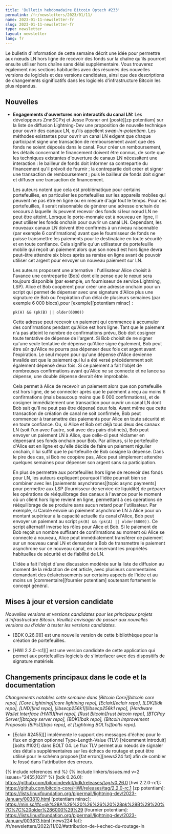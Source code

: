 ```yaml
---
title: 'Bulletin hebdomadaire Bitcoin Optech #233'
permalink: /fr/newsletters/2023/01/11/
name: 2023-01-11-newsletter-fr
slug: 2023-01-11-newsletter-fr
type: newsletter
layout: newsletter
lang: fr
---
```

Le bulletin d'information de cette semaine décrit une idée pour permettre aux nœuds LN
hors ligne de recevoir des fonds sur la chaîne qu'ils pourront ensuite utiliser
hors chaîne sans délai supplémentaire. Vous trouverez également nos sections
habituelles avec des résumés des nouvelles versions de logiciels et des versions
candidates, ainsi que des descriptions de changements significatifs dans les
logiciels d'infrastructure Bitcoin les plus répandus.

## Nouvelles

- **Engagements d'ouvertures non interactifs du canal LN:** Les développeurs ZmnSCPxj
  et Jesse Posner ont [posté][zp potentiam] sur la liste de diffusion Lightning-Dev
  une proposition de nouvelle technique pour ouvrir des canaux LN, qu'ils appellent
  *swap-in-potentiam*. Les méthodes existantes pour ouvrir un canal LN exigent que
  chaque participant signe une transaction de remboursement avant que des fonds ne
  soient déposés dans le canal. Pour créer un remboursement, les détails concernant
  le financement doivent être connus, de sorte que les techniques existantes
  d'ouverture de canaux LN nécessitent une interaction : le bailleur de fonds doit
  informer sa contrepartie du financement qu'il prévoit de fournir ; la contrepartie
  doit créer et signer une transaction de remboursement ; puis le bailleur de fonds
  doit signer et diffuser une transaction de financement.

    Les auteurs notent que cela est problématique pour certains portefeuilles,
    en particulier les portefeuilles sur les appareils mobiles qui peuvent ne
    pas être en ligne ou en mesure d'agir tout le temps. Pour ces portefeuilles,
    il serait raisonnable de générer une adresse onchain de secours à laquelle
    ils peuvent recevoir des fonds si leur nœud LN ne peut être atteint.
    Lorsque le porte-monnaie est à nouveau en ligne, il peut utiliser les fonds
    onchain pour ouvrir un canal LN. Cependant, les nouveaux canaux LN doivent
    être confirmés à un niveau raisonnable (par exemple 6 confirmations) avant
    que le fournisseur de fonds ne puisse transmettre les paiements pour le
    destinataire en toute sécurité et en toute confiance. Cela signifie qu'un
    utilisateur de portefeuille mobile qui reçoit un paiement alors que son nœud
    est hors ligne devra peut-être attendre six blocs après sa remise en ligne
    avant de pouvoir utiliser cet argent pour envoyer un nouveau paiement sur LN.

    Les auteurs proposent une alternative : l'utilisateur Alice choisit à l'avance
    une contrepartie (Bob) dont elle pense que le nœud sera toujours disponible
    (par exemple, un fournisseur de service Lightning, LSP). Alice et Bob coopèrent
    pour créer une adresse onchain pour un script qui permet de dépenser avec une
    signature d'Alice plus une signature de Bob ou l'expiration d'un délai de
    plusieurs semaines (par exemple 6 000 blocs),pour [exemple][potentiam minsc] :

    ```hack
    pk(A) && (pk(B) || older(6000))
    ```

    Cette adresse peut recevoir un paiement qui commence à accumuler des
    confirmations pendant qu'Alice est hors ligne. Tant que le paiement
    n'a pas atteint le nombre de confirmations prévu, Bob doit cosigner
    toute tentative de dépense de l'argent. Si Bob choisit de ne signer
    qu'une seule tentative de dépense qu'Alice signe également, Bob peut
    être sûr qu'Alice ne pourra pas dépenser deux fois cet argent avant
    l'expiration. Le seul moyen pour qu'une dépense d'Alice devienne
    invalide est que le paiement qui lui a été versé précédemment soit
    également dépensé deux fois. Si ce paiement a fait l'objet de
    nombreuses confirmations avant qu'Alice ne se connecte et ne lance
    sa dépense, une double dépense devrait être improbable.

    Cela permet à Alice de recevoir un paiement alors que son portefeuille
    est hors ligne, de se connecter après que le paiement a reçu au moins
    6 confirmations (mais beaucoup moins que 6 000 confirmations), et de
    cosigner immédiatement une transaction pour ouvrir un canal LN dont Bob
    sait qu'il ne peut pas être dépensé deux fois. Avant même que cette
    transaction de création de canal ne soit confirmée, Bob peut commencer
    à transmettre des paiements pour Alice en toute sécurité et en toute
    confiance. Ou, si Alice et Bob ont déjà tous deux des canaux LN (soit
    l'un avec l'autre, soit avec des pairs distincts), Bob peut envoyer
    un paiement LN à Alice, que celle-ci peut réclamer en dépensant ses fonds
    onchain pour Bob. Par ailleurs, si le portefeuille d'Alice est en ligne
    et qu'elle décide de faire un paiement régulier onchain, il lui
    suffit que le portefeuille de Bob cosigne la dépense. Dans le pire des cas,
    si Bob ne coopère pas, Alice peut simplement attendre quelques semaines
    pour dépenser son argent sans sa participation.

    En plus de permettre aux portefeuilles hors ligne de recevoir des fonds pour LN,
    les auteurs expliquent pourquoi l'idée pourrait bien se combiner avec les
    [paiements asynchrones][topic async payments] pour permettre aux LSP (fournisseur
    de service de liquidité) de préparer les opérations de rééquilibrage
    des canaux à l'avance pour le moment où un client hors ligne revient en ligne,
    permettant à ces opérations de rééquilibrage de se produire sans aucun retard
    pour l'utilisateur. Par exemple, si Carole envoie un paiement
    asynchrone LN à Alice pour un montant supérieur à la capacité actuelle du
    canal d'Alice, Bob peut envoyer un paiement au script `pk(B) && (pk(A) || older(6000))`.
    Ce script alternatif inverse les rôles pour Alice et Bob. Si le paiement
    de Bob reçoit un nombre suffisant de confirmations au moment où Alice
    se connecte à nouveau, Alice peut immédiatement transférer ce paiement
    sur un nouveau canal LN et demander à Bob de transmettre le paiement
    asynchrone sur ce nouveau canal, en conservant les propriétés habituelles
    de sécurité et de fiabilité de LN.

    L'idée a fait l'objet d'une discussion modérée sur la liste de diffusion
    au moment de la rédaction de cet article, avec plusieurs commentaires
    demandant des éclaircissements sur certains aspects de l'idée et
    au moins un [commentaire][fournier potentiam] soutenant fortement
    le concept général.

## Mises à jour et version candidate

*Nouvelles versions et versions candidates pour les principaux projets
d'infrastructure Bitcoin. Veuillez envisager de passer aux nouvelles
versions ou d'aider à tester les versions candidates.*

- [BDK 0.26.0][] est une nouvelle version de cette bibliothèque pour
  la création de portefeuilles.

- [HWI 2.2.0-rc1][] est une version candidate de cette application qui
  permet aux portefeuilles logiciels de s'interfacer avec des dispositifs
  de signature matériels.

## Changements principaux dans le code et la documentation

*Changements notables cette semaine dans [Bitcoin Core][bitcoin core repo], [Core
Lightning][core lightning repo], [Eclair][eclair repo], [LDK][ldk repo],
[LND][lnd repo], [libsecp256k1][libsecp256k1 repo], [Hardware Wallet
Interface (HWI)][hwi repo], [Rust Bitcoin][rust bitcoin repo], [BTCPay
Server][btcpay server repo], [BDK][bdk repo], [Bitcoin Improvement
Proposals (BIPs)][bips repo], et [Lightning BOLTs][bolts repo].*

- [Eclair #2455][] implémente le support des messages d'échec pour le flux
  en oignon optionnel Type-Length-Value (TLV) [récemment introduit][bolts #1021]
  dans BOLT 04. Le flux TLV permet aux nœuds de signaler des détails
  supplémentaires sur les échecs de routage et peut être utilisé pour
  le schéma proposé [fat errors][news224 fat] afin de combler le fossé
  dans l'attribution des erreurs.

{% include references.md %}
{% include linkers/issues.md v=2 issues="2455,1021" %}
[bdk 0.26.0]: https://github.com/bitcoindevkit/bdk/releases/tag/v0.26.0
[hwi 2.2.0-rc1]: https://github.com/bitcoin-core/HWI/releases/tag/2.2.0-rc.1
[zp potentiam]: https://lists.linuxfoundation.org/pipermail/lightning-dev/2023-January/003810.html
[potentiam minsc]: https://min.sc/#c=pk%28A%29%20%26%26%20%28pk%28B%29%20%7C%7C%20older%286000%29%29
[fournier potentiam]: https://lists.linuxfoundation.org/pipermail/lightning-dev/2023-January/003813.html
[news224 fat]: /fr/newsletters/2022/11/02/#attribution-de-l-echec-du-routage-ln
